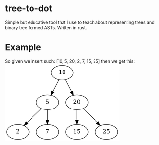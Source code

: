 # tree-to-dot
Simple but educative tool that I use to teach about representing trees and binary tree formed ASTs. Written in rust.

# Example
So given we insert such: [10, 5, 20, 2, 7, 15, 25] then we get this:
![tree representation](https://github.com/LLayta/tree-to-dot/blob/main/img/example.png)
